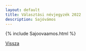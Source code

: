 ```yaml
---
layout: default
title: Választási névjegyzék 2022
description: Sajóvámos
---
```


{% include Sajoovaamos.html %}

[Vissza](./)